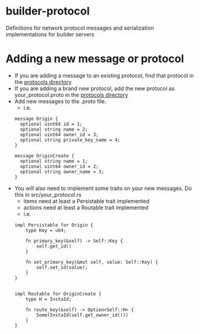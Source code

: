 # builder-protocol

Definitions for network protocol messages and serialization implementations for builder servers

# Adding a new message or protocol

* If you are adding a message to an existing protocol, find that protocol in the [protocols directory](/protocols)
* If you are adding a brand new protocol, add the new protocol as your_protocol.proto in the [protocols directory](/protocols)
* Add new messages to the .proto file.
  * i.e.
  ```
  message Origin {
    optional uint64 id = 1;
    optional string name = 2;
    optional uint64 owner_id = 3;
    optional string private_key_name = 4;
  }

  message OriginCreate {
    optional string name = 1;
    optional uint64 owner_id = 2;
    optional string owner_name = 3;
  }
  ```
* You will also need to implement some traits on your new messages.  Do this in src/your_protocol.rs
  * items need at least a Persistable trait implemented
  * actions need at least a Routable trait implemented
  * i.e.
  ```
  impl Persistable for Origin {
      type Key = u64;

      fn primary_key(&self) -> Self::Key {
          self.get_id()
      }

      fn set_primary_key(&mut self, value: Self::Key) {
          self.set_id(value);
      }
  }


  impl Routable for OriginCreate {
      type H = InstaId;

      fn route_key(&self) -> Option<Self::H> {
          Some(InstaId(self.get_owner_id()))
      }
  }
  ```
